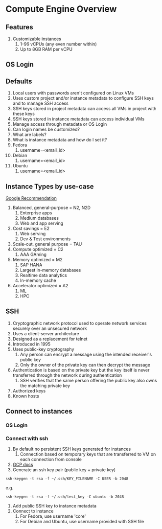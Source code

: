 # Compute Engine Overview

## Features

1. Customizable instances
   1. 1-96 vCPUs (any even number within)
   1. Up to 8GB RAM per vCPU

## OS Login

## Defaults

1. Local users with passwords aren't configured on Linux VMs
1. Uses custom project and/or instance metadata to configure SSH keys and to manage SSH access
1. SSH keys stored in project metadata can access all VMs in project with these keys
1. SSH keys stored in instance metadata can access individual VMs
1. Manage access through metadata or OS Login
1. Can login names be customized?
1. What are labels?
1. What is instance metadata and how do I set it?
1. Fedora
   1. username=<email_id>
1. Debian
   1. username=<email_id>
1. Ubuntu
   1. username=<email_id>

## Instance Types by use-case

[Google Recommendation](https://www.gstatic.com/bricks/image/d25deab79c4a1f929fe61f943405e92e20c4a14ee16c91765c57e198bff289ab.svg)

1. Balanced, general-purpose = N2, N2D
   1. Enterprise apps
   1. Medium databases
   1. Web and app serving
1. Cost savings = E2
   1. Web serving
   1. Dev & Test environments
1. Scale-out, general purpose = TAU
1. Compute optimized = C2
   1. AAA GAming
1. Memory optimized = M2
   1. SAP HANA
   1. Largest in-memory databases
   1. Realtime data analytics
   1. In-memory cache
1. Accelerator optimized = A2
   1. ML
   1. HPC

## SSH

1. Cryptographic network protocol used to operate network services securely over an unsecured network
1. Uses a client-server architecture
1. Designed as a replacement for telnet
1. Introduced in 1995
1. Uses public-key cryptography
   1. Any person can encrypt a message using the intended receiver's public key
   1. Only the owner of the private key can then decrypt the message
1. Authentication is based on the private key but the key itself is never transferred through the network during authentication
   1. SSH verifies that the same person offering the public key also owns the matching private key
1. Authorized keys
1. Known hosts

## Connect to instances

### OS Login

### Connect with ssh

1. By default no persistent SSH keys generated for instances
   1. Connection based on temporary keys that are transferred to VM on each connection from console
1. [GCP docs](https://cloud.google.com/compute/docs/connect/create-ssh-keys)
1. Generate an ssh key pair (public key + private key)

```shell
ssh-keygen -t rsa -f ~/.ssh/KEY_FILENAME -C USER -b 2048
```

e.g.

```shell
ssh-keygen -t rsa -f ~/.ssh/test_key -C ubuntu -b 2048
```

1. Add public SSH key to instance metadata
1. Connect to instance
   1. For Fedora, use username 'core'
   1. For Debian and Ubuntu, use username provided with SSH file
